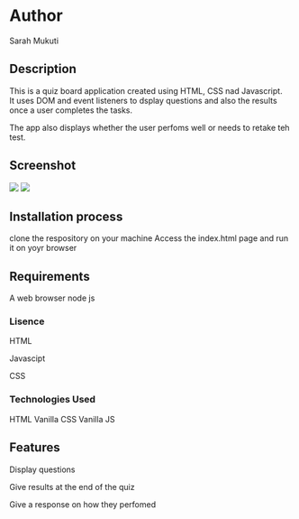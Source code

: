 # Author
Sarah Mukuti

## Description
<p>This is a quiz board application created using HTML, CSS nad Javascript. <br>It uses DOM and event listeners to dsplay questions and also the results once a user completes the tasks.</p>
<p>The app also displays whether the user perfoms well or needs to retake teh test.</p>

## Screenshot
<img src="/home/sarah/moringa-project/quiz-Board/Assets/images/Screenshot from 2022-05-15 20-13-36.png">
<img src="/home/sarah/moringa-project/quiz-Board/Assets/images/Screenshot from 2022-05-15 20-13-49.png">

## Installation process
clone the respository on your machine 
Access the index.html page and run it on yoyr browser
## Requirements
A web browser
node js

### Lisence
<p>HTML</p>
<p>Javascipt</p>
<p>CSS</p>

### Technologies Used
HTML
Vanilla CSS
Vanilla JS

## Features
<p> Display questions</p>
<p>Give results at the end of the quiz</p>
<p>Give a response on how they perfomed</p>